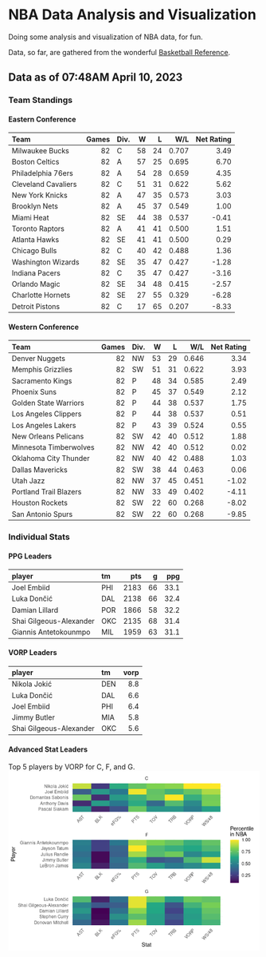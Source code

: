 # NBA Data Analysis and Visualization

Doing some analysis and visualization of NBA data, for fun.

Data, so far, are gathered from the wonderful [Basketball
Reference](https://www.basketball-reference.com/).

## Data as of 07:48AM April 10, 2023

### Team Standings

#### Eastern Conference

| Team                | Games | Div. |   W |   L |   W/L | Net Rating |
|:--------------------|------:|:-----|----:|----:|------:|-----------:|
| Milwaukee Bucks     |    82 | C    |  58 |  24 | 0.707 |       3.49 |
| Boston Celtics      |    82 | A    |  57 |  25 | 0.695 |       6.70 |
| Philadelphia 76ers  |    82 | A    |  54 |  28 | 0.659 |       4.35 |
| Cleveland Cavaliers |    82 | C    |  51 |  31 | 0.622 |       5.62 |
| New York Knicks     |    82 | A    |  47 |  35 | 0.573 |       3.03 |
| Brooklyn Nets       |    82 | A    |  45 |  37 | 0.549 |       1.00 |
| Miami Heat          |    82 | SE   |  44 |  38 | 0.537 |      -0.41 |
| Toronto Raptors     |    82 | A    |  41 |  41 | 0.500 |       1.51 |
| Atlanta Hawks       |    82 | SE   |  41 |  41 | 0.500 |       0.29 |
| Chicago Bulls       |    82 | C    |  40 |  42 | 0.488 |       1.36 |
| Washington Wizards  |    82 | SE   |  35 |  47 | 0.427 |      -1.28 |
| Indiana Pacers      |    82 | C    |  35 |  47 | 0.427 |      -3.16 |
| Orlando Magic       |    82 | SE   |  34 |  48 | 0.415 |      -2.57 |
| Charlotte Hornets   |    82 | SE   |  27 |  55 | 0.329 |      -6.28 |
| Detroit Pistons     |    82 | C    |  17 |  65 | 0.207 |      -8.33 |

#### Western Conference

| Team                   | Games | Div. |   W |   L |   W/L | Net Rating |
|:-----------------------|------:|:-----|----:|----:|------:|-----------:|
| Denver Nuggets         |    82 | NW   |  53 |  29 | 0.646 |       3.34 |
| Memphis Grizzlies      |    82 | SW   |  51 |  31 | 0.622 |       3.93 |
| Sacramento Kings       |    82 | P    |  48 |  34 | 0.585 |       2.49 |
| Phoenix Suns           |    82 | P    |  45 |  37 | 0.549 |       2.12 |
| Golden State Warriors  |    82 | P    |  44 |  38 | 0.537 |       1.75 |
| Los Angeles Clippers   |    82 | P    |  44 |  38 | 0.537 |       0.51 |
| Los Angeles Lakers     |    82 | P    |  43 |  39 | 0.524 |       0.55 |
| New Orleans Pelicans   |    82 | SW   |  42 |  40 | 0.512 |       1.88 |
| Minnesota Timberwolves |    82 | NW   |  42 |  40 | 0.512 |       0.02 |
| Oklahoma City Thunder  |    82 | NW   |  40 |  42 | 0.488 |       1.03 |
| Dallas Mavericks       |    82 | SW   |  38 |  44 | 0.463 |       0.06 |
| Utah Jazz              |    82 | NW   |  37 |  45 | 0.451 |      -1.02 |
| Portland Trail Blazers |    82 | NW   |  33 |  49 | 0.402 |      -4.11 |
| Houston Rockets        |    82 | SW   |  22 |  60 | 0.268 |      -8.02 |
| San Antonio Spurs      |    82 | SW   |  22 |  60 | 0.268 |      -9.85 |

### Individual Stats

#### PPG Leaders

| player                  | tm  |  pts |   g |  ppg |
|:------------------------|:----|-----:|----:|-----:|
| Joel Embiid             | PHI | 2183 |  66 | 33.1 |
| Luka Dončić             | DAL | 2138 |  66 | 32.4 |
| Damian Lillard          | POR | 1866 |  58 | 32.2 |
| Shai Gilgeous-Alexander | OKC | 2135 |  68 | 31.4 |
| Giannis Antetokounmpo   | MIL | 1959 |  63 | 31.1 |

#### VORP Leaders

| player                  | tm  | vorp |
|:------------------------|:----|-----:|
| Nikola Jokić            | DEN |  8.8 |
| Luka Dončić             | DAL |  6.6 |
| Joel Embiid             | PHI |  6.4 |
| Jimmy Butler            | MIA |  5.8 |
| Shai Gilgeous-Alexander | OKC |  5.6 |

#### Advanced Stat Leaders

Top 5 players by VORP for C, F, and G.
![](README_files/figure-gfm/README-unnamed-chunk-7-1.png)<!-- -->
